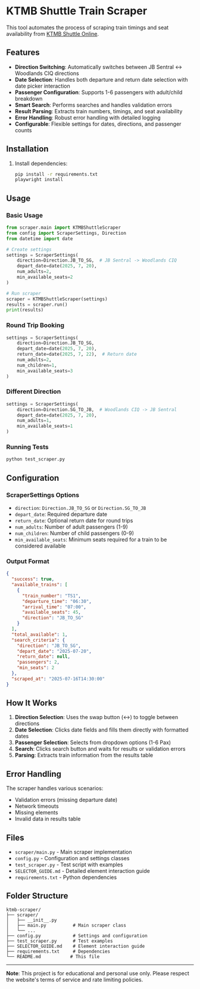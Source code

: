 # KTMB Shuttle Train Scraper

This tool automates the process of scraping train timings and seat availability from [KTMB Shuttle Online](https://shuttleonline.ktmb.com.my/Home/Shuttle).

## Features
- **Direction Switching**: Automatically switches between JB Sentral ↔ Woodlands CIQ directions
- **Date Selection**: Handles both departure and return date selection with date picker interaction
- **Passenger Configuration**: Supports 1-6 passengers with adult/child breakdown
- **Smart Search**: Performs searches and handles validation errors
- **Result Parsing**: Extracts train numbers, timings, and seat availability
- **Error Handling**: Robust error handling with detailed logging
- **Configurable**: Flexible settings for dates, directions, and passenger counts

## Installation
1. Install dependencies:
   ```bash
   pip install -r requirements.txt
   playwright install
   ```

## Usage

### Basic Usage
```python
from scraper.main import KTMBShuttleScraper
from config import ScraperSettings, Direction
from datetime import date

# Create settings
settings = ScraperSettings(
    direction=Direction.JB_TO_SG,  # JB Sentral -> Woodlands CIQ
    depart_date=date(2025, 7, 20),
    num_adults=2,
    min_available_seats=2
)

# Run scraper
scraper = KTMBShuttleScraper(settings)
results = scraper.run()
print(results)
```

### Round Trip Booking
```python
settings = ScraperSettings(
    direction=Direction.JB_TO_SG,
    depart_date=date(2025, 7, 20),
    return_date=date(2025, 7, 22),  # Return date
    num_adults=2,
    num_children=1,
    min_available_seats=3
)
```

### Different Direction
```python
settings = ScraperSettings(
    direction=Direction.SG_TO_JB,  # Woodlands CIQ -> JB Sentral
    depart_date=date(2025, 7, 20),
    num_adults=1,
    min_available_seats=1
)
```

### Running Tests
```bash
python test_scraper.py
```

## Configuration

### ScraperSettings Options
- `direction`: `Direction.JB_TO_SG` or `Direction.SG_TO_JB`
- `depart_date`: Required departure date
- `return_date`: Optional return date for round trips
- `num_adults`: Number of adult passengers (1-9)
- `num_children`: Number of child passengers (0-9)
- `min_available_seats`: Minimum seats required for a train to be considered available

### Output Format
```json
{
  "success": true,
  "available_trains": [
    {
      "train_number": "TS1",
      "departure_time": "06:30",
      "arrival_time": "07:00",
      "available_seats": 45,
      "direction": "JB_TO_SG"
    }
  ],
  "total_available": 1,
  "search_criteria": {
    "direction": "JB_TO_SG",
    "depart_date": "2025-07-20",
    "return_date": null,
    "passengers": 2,
    "min_seats": 2
  },
  "scraped_at": "2025-07-16T14:30:00"
}
```

## How It Works

1. **Direction Selection**: Uses the swap button (↔) to toggle between directions
2. **Date Selection**: Clicks date fields and fills them directly with formatted dates
3. **Passenger Selection**: Selects from dropdown options (1-6 Pax)
4. **Search**: Clicks search button and waits for results or validation errors
5. **Parsing**: Extracts train information from the results table

## Error Handling

The scraper handles various scenarios:
- Validation errors (missing departure date)
- Network timeouts
- Missing elements
- Invalid data in results table

## Files
- `scraper/main.py` - Main scraper implementation
- `config.py` - Configuration and settings classes
- `test_scraper.py` - Test script with examples
- `SELECTOR_GUIDE.md` - Detailed element interaction guide
- `requirements.txt` - Python dependencies

## Folder Structure
```
ktmb-scraper/
├── scraper/
│   ├── __init__.py
│   ├── main.py          # Main scraper class
│   └── ...
├── config.py            # Settings and configuration
├── test_scraper.py      # Test examples
├── SELECTOR_GUIDE.md    # Element interaction guide
├── requirements.txt     # Dependencies
└── README.md           # This file
```

---
**Note**: This project is for educational and personal use only. Please respect the website's terms of service and rate limiting policies. 